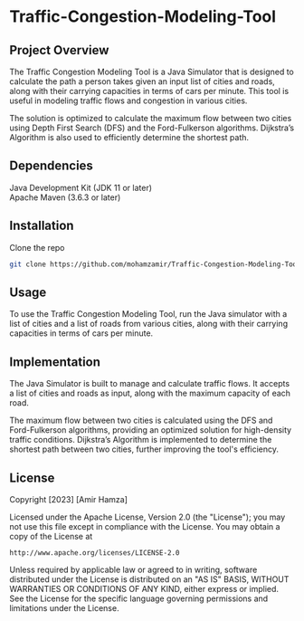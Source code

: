 # Traffic-Congestion-Modeling-Tool

## Project Overview
The Traffic Congestion Modeling Tool is a Java Simulator that is designed to calculate the path a person takes given an input list of cities and roads, along with their carrying capacities in terms of cars per minute. This tool is useful in modeling traffic flows and congestion in various cities.

The solution is optimized to calculate the maximum flow between two cities using Depth First Search (DFS) and the Ford-Fulkerson algorithms. Dijkstra’s Algorithm is also used to efficiently determine the shortest path.

## Dependencies
Java Development Kit (JDK 11 or later) <br>
Apache Maven (3.6.3 or later) <br>

## Installation
Clone the repo
```bash
git clone https://github.com/mohamzamir/Traffic-Congestion-Modeling-Tool
```

## Usage
To use the Traffic Congestion Modeling Tool, run the Java simulator with a list of cities and a list of roads from various cities, along with their carrying capacities in terms of cars per minute.

## Implementation
The Java Simulator is built to manage and calculate traffic flows. It accepts a list of cities and roads as input, along with the maximum capacity of each road.

The maximum flow between two cities is calculated using the DFS and Ford-Fulkerson algorithms, providing an optimized solution for high-density traffic conditions. Dijkstra’s Algorithm is implemented to determine the shortest path between two cities, further improving the tool's efficiency.

## License
Copyright [2023] [Amir Hamza]

Licensed under the Apache License, Version 2.0 (the "License");
you may not use this file except in compliance with the License.
You may obtain a copy of the License at

    http://www.apache.org/licenses/LICENSE-2.0

Unless required by applicable law or agreed to in writing, software
distributed under the License is distributed on an "AS IS" BASIS,
WITHOUT WARRANTIES OR CONDITIONS OF ANY KIND, either express or implied.
See the License for the specific language governing permissions and
limitations under the License.
